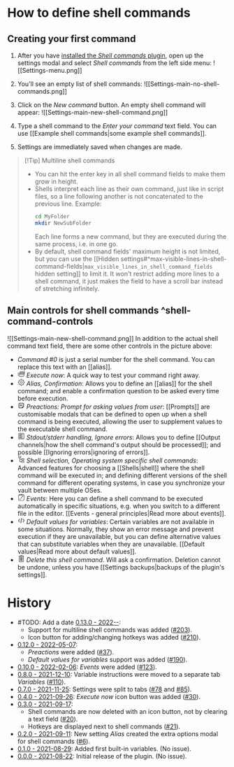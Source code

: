 # How to define shell commands
## Creating your first command
1. After you have [installed the *Shell commands* plugin](https://github.com/Taitava/obsidian-shellcommands#installation--usage), open up the settings modal and select *Shell commands* from the left side menu:
	![[Settings-menu.png]]
	
2. You'll see an empty list of shell commands:
	![[Settings-main-no-shell-commands.png]]
	
3. Click on the *New command* button. An empty shell command will appear:
	![[Settings-main-new-shell-command.png]]
	
4. Type a shell command to the *Enter your command* text field. You can use [[Example shell commands|some example shell commands]].
5. Settings are immediately saved when changes are made.

> [!Tip] Multiline shell commands
> - You can hit the enter key in all shell command fields to make them grow in height.
> - Shells interpret each line as their own command, just like in script files, so a line following another is not concatenated to the previous line. Example:
> 	```bash
> 	cd MyFolder
> 	mkdir NewSubFolder
> 	```
> 	Each line forms a new command, but they are executed during the same process, i.e. in one go.
> - By default, shell command fields' maximum height is not limited, but you can use the [[Hidden settings#^max-visible-lines-in-shell-command-fields|`max_visible_lines_in_shell_command_fields` hidden setting]] to limit it. It won't restrict adding more lines to a shell command, it just makes the field to have a scroll bar instead of stretching infinitely.

## Main controls for shell commands ^shell-command-controls
![[Settings-main-new-shell-command.png]]
In addition to the actual shell command text field, there are some other controls in the picture above:
- *Command #0* is just a serial number for the shell command. You can replace this text with an [[alias]].
- <svg viewBox="0 0 100 100" class="run-command" width="16" height="16"><path fill="currentColor" stroke="currentColor" d="M37,16c-4.4,0-8.3,3.3-9.2,7.6l-11.6,52c-0.5,2.2,0,4.3,1.2,5.9c1.2,1.6,3.2,2.6,5.4,2.6H79c4.4,0,8.3-3.3,9.2-7.6 l11.6-52c0.5-2.2,0-4.3-1.2-5.9C97.4,17,95.4,16,93.2,16L37,16z M37,20h56.2c1.1,0,1.8,0.4,2.2,1c0.5,0.6,0.7,1.4,0.4,2.6l-1,4.4 H30.8l0.8-3.6C32.1,22.2,34.8,20,37,20z M29.9,32H94l-9.6,43.6C83.9,77.8,81.2,80,79,80H22.8c-1.1,0-1.8-0.4-2.2-1 c-0.5-0.6-0.7-1.4-0.4-2.6L29.9,32z M0,36v4h19.6l0.9-4L0,36z M36.7,38c-0.8,0.1-1.4,0.7-1.6,1.5l-3.5,14c-0.2,0.6,0,1.2,0.4,1.7 c0.4,0.5,1,0.8,1.6,0.8H81c0.9,0,1.7-0.6,1.9-1.5l3.5-14c0.2-0.6,0-1.3-0.4-1.8c-0.4-0.5-1-0.8-1.6-0.8H37.1c-0.1,0-0.1,0-0.2,0 C36.9,38,36.8,38,36.7,38L36.7,38z M38.7,42h43.2l-2.4,10H36.2L38.7,42z M0,52v4h16l0.9-4H0z M0,68v4h12.4l0.9-4H0z"></path></svg> *Execute now*: A quick way to test your command right away.
- <svg viewBox="0 0 100 100" class="gear" width="16" height="16"><path fill="currentColor" stroke="currentColor" d="M44.4,4c-1,0-1.8,0.7-2,1.7l-1.9,11.9c-2.3,0.7-4.6,1.6-6.7,2.7l-9.8-7c-0.8-0.6-1.9-0.5-2.6,0.2l-7.8,7.8 c-0.7,0.7-0.8,1.8-0.2,2.6l6.9,9.9c-1.2,2.1-2.1,4.4-2.8,6.7l-11.9,2c-1,0.2-1.7,1-1.7,2v11c0,1,0.7,1.8,1.6,2l11.9,2.1 c0.7,2.4,1.6,4.6,2.8,6.7l-7,9.8c-0.6,0.8-0.5,1.9,0.2,2.6l7.8,7.8c0.7,0.7,1.8,0.8,2.6,0.2l9.9-6.9c2.1,1.2,4.3,2.1,6.7,2.8 l2,11.9c0.2,1,1,1.7,2,1.7h11c1,0,1.8-0.7,2-1.7l2.1-12c2.3-0.7,4.6-1.6,6.7-2.8l10,7c0.8,0.6,1.9,0.5,2.6-0.2l7.8-7.8 c0.7-0.7,0.8-1.8,0.2-2.6l-7.1-9.9c1.1-2.1,2.1-4.3,2.7-6.6l12-2.1c1-0.2,1.7-1,1.7-2v-11c0-1-0.7-1.8-1.7-2l-12-2 c-0.7-2.3-1.6-4.5-2.7-6.6l7-10c0.6-0.8,0.5-1.9-0.2-2.6l-7.8-7.8c-0.7-0.7-1.8-0.8-2.6-0.2l-9.8,7.1c-2.1-1.2-4.3-2.1-6.7-2.8 l-2.1-12c-0.2-1-1-1.7-2-1.7L44.4,4z M46.1,8h7.6l2,11.4c0.1,0.8,0.7,1.4,1.5,1.6c2.9,0.7,5.7,1.9,8.2,3.4 c0.7,0.4,1.6,0.4,2.2-0.1l9.4-6.7l5.4,5.4l-6.7,9.5c-0.5,0.6-0.5,1.5-0.1,2.2c1.5,2.5,2.6,5.2,3.4,8.1c0.2,0.8,0.8,1.4,1.6,1.5 L92,46.1v7.6l-11.4,2c-0.8,0.1-1.4,0.7-1.6,1.5c-0.7,2.9-1.9,5.6-3.4,8.1c-0.4,0.7-0.4,1.6,0.1,2.2l6.8,9.4l-5.4,5.4l-9.5-6.7 c-0.7-0.5-1.5-0.5-2.2-0.1c-2.5,1.5-5.2,2.7-8.2,3.4c-0.8,0.2-1.3,0.8-1.5,1.6l-2,11.4h-7.6l-1.9-11.3c-0.1-0.8-0.7-1.4-1.5-1.6 c-2.9-0.7-5.7-1.9-8.2-3.4c-0.7-0.4-1.5-0.4-2.2,0.1l-9.4,6.6l-5.4-5.4l6.6-9.3c0.5-0.7,0.5-1.5,0.1-2.2c-1.5-2.5-2.7-5.3-3.4-8.2 c-0.2-0.8-0.8-1.3-1.6-1.5L8,53.7v-7.6l11.3-1.9c0.8-0.1,1.4-0.7,1.6-1.5c0.7-2.9,1.9-5.7,3.4-8.2c0.4-0.7,0.4-1.5-0.1-2.2 l-6.6-9.4l5.4-5.4l9.3,6.7c0.6,0.5,1.5,0.5,2.2,0.1c2.5-1.5,5.3-2.7,8.2-3.4c0.8-0.2,1.4-0.8,1.5-1.6L46.1,8z M50,34 c-8.8,0-16,7.2-16,16s7.2,16,16,16s16-7.2,16-16S58.8,34,50,34z M50,38c6.7,0,12,5.3,12,12s-5.3,12-12,12s-12-5.3-12-12 S43.3,38,50,38z"></path></svg> *Alias, Confirmation*: Allows you to define an [[alias]] for the shell command; and enable a confirmation question to be asked every time before execution.
- <svg viewBox="0 0 100 100" class="note-glyph" width="16" height="16"><path fill="currentColor" stroke="currentColor" d="M23.3,13.3c-5.5,0-10,4.5-10,10v53.3c0,5.5,4.5,10,10,10H65c0.9,0,1.7-0.4,2.4-1l18.3-18.3c0.6-0.6,1-1.5,1-2.4V23.3 c0-5.5-4.5-10-10-10H23.3z M23.3,20h53.3c1.9,0,3.3,1.4,3.3,3.3v40H70c-3.7,0-6.7,3-6.7,6.7v10h-40c-1.9,0-3.3-1.4-3.3-3.3V23.3 C20,21.4,21.4,20,23.3,20z M33.3,36.7c-1.2,0-2.3,0.6-2.9,1.7c-0.6,1-0.6,2.3,0,3.4c0.6,1,1.7,1.7,2.9,1.7h13.3 c1.2,0,2.3-0.6,2.9-1.7c0.6-1,0.6-2.3,0-3.4c-0.6-1-1.7-1.7-2.9-1.7H33.3z M60,36.7c-1.2,0-2.3,0.6-2.9,1.7c-0.6,1-0.6,2.3,0,3.4 c0.6,1,1.7,1.7,2.9,1.7h6.7c1.2,0,2.3-0.6,2.9-1.7s0.6-2.3,0-3.4c-0.6-1-1.7-1.7-2.9-1.7H60z M33.3,50c-1.2,0-2.3,0.6-2.9,1.7 c-0.6,1-0.6,2.3,0,3.4c0.6,1,1.7,1.7,2.9,1.7H60c1.2,0,2.3-0.6,2.9-1.7c0.6-1,0.6-2.3,0-3.4S61.2,50,60,50H33.3z"></path></svg> *Preactions: Prompt for asking values from user*: [[Prompts]] are customisable modals that can be defined to open up when a shell command is being executed, allowing the user to supplement values to the executable shell command.
- <svg viewBox="0 0 100 100" class="lines-of-text" width="16" height="16"><path fill="currentColor" stroke="currentColor" d="M16,10c-3.3,0-6,2.7-6,6v68c0,3.3,2.7,6,6,6h68c3.3,0,6-2.7,6-6V16c0-3.3-2.7-6-6-6L16,10z M16,14h68c1.1,0,2,0.9,2,2v68 c0,1.1-0.9,2-2,2H16c-1.1,0-2-0.9-2-2V16C14,14.9,14.9,14,16,14z M22,24v4h52v-4H22z M22,36v4h34v-4L22,36z M22,48v4h52v-4H22z M22,60v4h34v-4H22z M22,72v4h52v-4H22z"></path></svg> *Stdout/stderr handling, Ignore errors*: Allows you to define [[Output channels|how the shell command's output should be processed]]; and possible [[Ignoring errors|ignoring of errors]].
- <svg viewBox="0 0 100 100" class="stacked-levels" width="16" height="16"><path fill="currentColor" stroke="currentColor" d="M12,4c-1.1,0-2,0.9-2,2v20c0,1.1,0.9,2,2,2h14v21.7c0,0.2,0,0.4,0,0.7V84c0,1.1,0.9,2,2,2h26v8c0,1.1,0.9,2,2,2h32 c1.1,0,2-0.9,2-2V74c0-1.1-0.9-2-2-2H56c-1.1,0-2,0.9-2,2v8H30V52h24v8c0,1.1,0.9,2,2,2h32c1.1,0,2-0.9,2-2V40c0-1.1-0.9-2-2-2 H56c-1.1,0-2,0.9-2,2v8H30V28h14c1.1,0,2-0.9,2-2V6c0-1.1-0.9-2-2-2L12,4z M14,8h28v16H28.3c-0.1,0-0.2,0-0.3,0 c-0.1,0-0.2,0-0.3,0H14L14,8z M58,42h28v16H58v-7.7c0-0.2,0-0.4,0-0.7V42z M58,76h28v16H58v-7.7c0-0.2,0-0.4,0-0.7V76z"></path></svg> *Shell selection, Operating system specific shell commands*: Advanced features for choosing a [[Shells|shell]] where the shell command will be executed in; and defining different versions of the shell command for different operating systems, in case you synchronize your vault between multiple OSes.
- <svg viewBox="0 0 100 100" class="dice" width="16" height="16"><path fill="currentColor" stroke="currentColor" d="M27,4c-4.5,0-8.6,2.4-10.6,6.5c0,0,0,0-0.1,0.1L9.8,23.1c0,0.1,0,0.2-0.1,0.3c0,0,0,0-0.1,0.1c0,0,0,0,0,0.1 C8.6,25.4,8,27.6,8,30v52c0,7.7,6.3,14,14,14h56c7.7,0,14-6.3,14-14V30c0-2.4-0.6-4.5-1.6-6.5c0-0.2-0.1-0.4-0.2-0.6l-6.6-12.6 c0,0,0,0,0-0.1h-0.1C81.5,6.4,77.5,4,73,4L27,4z M27,8h46c3.1,0,5.8,1.6,7,4.1l2.4,4.6C81,16.3,79.6,16,78,16H22 c-1.5,0-2.9,0.2-4.3,0.7l2.3-4.4c0,0,0,0,0-0.1C21.3,9.6,23.9,8,27,8z M51.2,9.9c-1.5,0-2.9,0.1-4,0.4c-1.8,0.6-2,1.2-2,1.6 c0,0.4,0.2,1.2,2,1.6c1.2,0.2,2.6,0.4,4,0.4c1.6,0,3-0.2,4-0.4c1.8-0.6,2-1.2,2-1.6c0-0.4-0.2-1.2-2-1.6 C54.1,10.1,52.6,9.9,51.2,9.9z M22,20h56c5.5,0,10,4.5,10,10v52c0,5.5-4.5,10-10,10H22c-5.5,0-10-4.5-10-10V30 C12,24.5,16.5,20,22,20z M68,32c-3.3,0-6,2.7-6,6s2.7,6,6,6s6-2.7,6-6S71.3,32,68,32z M50,50c-3.3,0-6,2.7-6,6s2.7,6,6,6 s6-2.7,6-6S53.3,50,50,50z M32,68c-3.3,0-6,2.7-6,6c0,3.3,2.7,6,6,6s6-2.7,6-6C38,70.7,35.3,68,32,68z"></path></svg> *Events*: Here you can define a shell command to be executed automatically in specific situations, e.g. when you switch to a different file in the editor. [[Events - general principles|Read more about events]].
- <svg viewBox="0 0 100 100" class="code-glyph" width="16" height="16"><path fill="currentColor" stroke="currentColor" d="M56.6,13.3c-1.6,0-2.9,1.2-3.2,2.7L40.1,82.7c-0.3,1.2,0.1,2.4,1,3.2c0.9,0.8,2.2,1.1,3.3,0.7c1.1-0.4,2-1.4,2.2-2.6 l13.3-66.7c0.2-1,0-2-0.7-2.8S57.6,13.3,56.6,13.3z M24.2,26.6c-1.1,0-2.1,0.5-2.8,1.4l-14.1,20c-0.8,1.2-0.8,2.7,0,3.9l14.1,20 c1.1,1.5,3.1,1.9,4.6,0.8c1.5-1.1,1.9-3.1,0.8-4.6L14.1,50l12.8-18.1c0.7-1,0.8-2.4,0.3-3.5C26.6,27.3,25.4,26.6,24.2,26.6 L24.2,26.6z M76.5,26.6c-1.2,0-2.4,0.8-2.9,1.9c-0.5,1.1-0.4,2.4,0.3,3.4L86.7,50L73.9,68.1c-0.7,1-0.8,2.2-0.3,3.3 s1.5,1.8,2.7,1.9c1.2,0.1,2.3-0.4,3-1.4l14.1-20c0.8-1.2,0.8-2.7,0-3.9l-14.1-20C78.7,27.1,77.7,26.6,76.5,26.6L76.5,26.6z"></path></svg> *Default values for variables*: Certain variables are not available in some situations. Normally, they show an error message and prevent execution if they are unavailable, but you can define alternative values that can substitute variables when they are unavailable. [[Default values|Read more about default values]].
- <svg viewBox="0 0 100 100" class="trash" width="16" height="16"><path fill="currentColor" stroke="currentColor" stroke-width="2" d="M42,4c-3.3,0-6,2.7-6,6v4H20.3c-0.1,0-0.2,0-0.3,0c-0.1,0-0.2,0-0.3,0H16c-0.7,0-1.4,0.4-1.8,1c-0.4,0.6-0.4,1.4,0,2 c0.4,0.6,1,1,1.8,1h2v72c0,3.3,2.7,6,6,6h52c3.3,0,6-2.7,6-6V18h2c0.7,0,1.4-0.4,1.8-1c0.4-0.6,0.4-1.4,0-2c-0.4-0.6-1-1-1.8-1 h-3.7c-0.2,0-0.4,0-0.7,0H64v-4c0-3.3-2.7-6-6-6L42,4z M42,8h16c1.1,0,2,0.9,2,2v4H40v-4C40,8.9,40.9,8,42,8z M22,18h15.7 c0.2,0,0.4,0,0.7,0h23.3c0.2,0,0.4,0,0.7,0H78v72c0,1.1-0.9,2-2,2H24c-1.1,0-2-0.9-2-2V18z M38,28c-1.1,0-2,0.9-2,2v50 c0,0.7,0.4,1.4,1,1.8s1.4,0.4,2,0s1-1,1-1.8V30c0-0.5-0.2-1.1-0.6-1.4C39,28.2,38.5,28,38,28z M50,28c-1.1,0-2,0.9-2,2v50 c0,0.7,0.4,1.4,1,1.8c0.6,0.4,1.4,0.4,2,0s1-1,1-1.8V30c0-0.5-0.2-1.1-0.6-1.4C51,28.2,50.5,28,50,28z M62,28c-1.1,0-2,0.9-2,2v50 c0,0.7,0.4,1.4,1,1.8c0.6,0.4,1.4,0.4,2,0s1-1,1-1.8V30c0-0.5-0.2-1.1-0.6-1.4C63,28.2,62.5,28,62,28z"></path></svg> *Delete this shell command*. Will ask a confirmation. Deletion cannot be undone, unless you have [[Settings backups|backups of the plugin's settings]].

# History
- #TODO: Add a date [0.13.0 - 2022--](https://github.com/Taitava/obsidian-shellcommands/blob/main/CHANGELOG.md#00---2022--):
	- Support for multiline shell commands was added ([#203](https://github.com/Taitava/obsidian-shellcommands/issues/203)).
	- Icon button for adding/changing hotkeys was added ([#210](https://github.com/Taitava/obsidian-shellcommands/issues/210)).
- [0.12.0 - 2022-05-07](https://github.com/Taitava/obsidian-shellcommands/blob/main/CHANGELOG.md#0120---2022-05-07):
	- *Preactions* were added ([#37](https://github.com/Taitava/obsidian-shellcommands/issues/37)).
	- *Default values for variables* support was added ([#190](https://github.com/Taitava/obsidian-shellcommands/issues/190)).
- [0.10.0 - 2022-02-06](https://github.com/Taitava/obsidian-shellcommands/blob/main/CHANGELOG.md#0100---2022-02-06): *Events* were added ([#123](https://github.com/Taitava/obsidian-shellcommands/issues/123)).
- [0.8.0 - 2021-12-10](https://github.com/Taitava/obsidian-shellcommands/blob/main/CHANGELOG.md#080---2021-12-10): Variable instructions were moved to a separate tab *Variables* ([#110](https://github.com/Taitava/obsidian-shellcommands/issues/110)).
- [0.7.0 - 2021-11-25](https://github.com/Taitava/obsidian-shellcommands/blob/main/CHANGELOG.md#070---2021-11-25): Settings were split to tabs ([#78](https://github.com/Taitava/obsidian-shellcommands/issues/78) and [#85](https://github.com/Taitava/obsidian-shellcommands/issues/85)).
- [0.4.0 - 2021-09-26](https://github.com/Taitava/obsidian-shellcommands/blob/main/CHANGELOG.md#040---2021-09-26): *Execute now* icon button was added ([#30](https://github.com/Taitava/obsidian-shellcommands/issues/30)).
- [0.3.0 - 2021-09-17](https://github.com/Taitava/obsidian-shellcommands/blob/main/CHANGELOG.md#030---2021-09-17):
	- Shell commands are now deleted with an icon button, not by clearing a text field ([#20](https://github.com/Taitava/obsidian-shellcommands/issues/20)).
	- Hotkeys are displayed next to shell commands ([#21](https://github.com/Taitava/obsidian-shellcommands/issues/21)).
- [0.2.0 - 2021-09-11](https://github.com/Taitava/obsidian-shellcommands/blob/main/CHANGELOG.md#020---2021-09-11): New setting *Alias* created the extra options modal for shell commands ([#6](https://github.com/Taitava/obsidian-shellcommands/issues/6)).
- [0.1.0 - 2021-08-29](https://github.com/Taitava/obsidian-shellcommands/blob/main/CHANGELOG.md#010---2021-08-29):  Added first built-in variables. (No issue).
- [0.0.0 - 2021-08-22](https://github.com/Taitava/obsidian-shellcommands/blob/main/CHANGELOG.md#000---2021-08-22): Initial release of the plugin. (No issue).